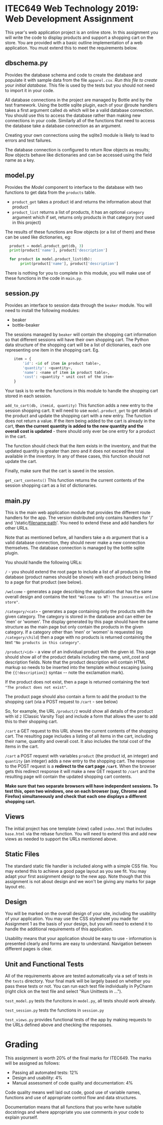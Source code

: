 ITEC649 Web Technology 2019: Web Development Assignment
===


This year's web application project is an online store.  In this assignment you will
write the code to display products and support a shopping cart on the store.  You are
provided with a basic outline implementation of a web application. You must extend this to meet
the requirements below.

dbschema.py
-----------

Provides the database schema and code to create the database and populate it with
sample data from the file `apparel.csv`.   _Run this file to create your initial database._
This file is used by the tests but you should not need to import it in your code.

All database connections in the project are managed by Bottle and by the test framework.
Using the bottle sqlite plugin, each of your @route handlers takes a first argument
called `db` which will be a valid database connection.  You should use this to access
the database rather than making new connections in your code.   Similarly all of the
functions that need to access the database take a database connection as an argument.

Creating your own connections using the sqlite3 module is likely to lead to errors and
test failures.

The database connection is configured to return Row objects as results; Row objects
behave like dictionaries and can be accessed using the field name as a key.

model.py
--------

Provides the _Model_ component to interface to the database with two functions to get
data from the `products` table.

- `product_get` takes a product id and returns the information about that product
- `product_list` returns a list of products, it has an optional `category` argument which
  if set, returns only products in that category (not used in this project)

The results of these functions are Row objects (or a list of them) and these can be used
like dictionaries, eg:

```python
  product = model.product_get(db, 3)
  print(product['name'], product['description']

  for product in model.product_list(db):
       print(product['name'], product['description']
```

There is nothing for you to complete in this module, you will make use of these functions
in the code in `main.py`.

session.py
----------

Provides an interface to session data through the `beaker` module. You will need to install the 
following modules:

* beaker
* bottle-beaker

The sessions managed by `beaker` will contain the shopping cart information so that different 
sessions will have their own shopping cart. The Python data structure of the shopping cart will be 
a list of dictionaries, each one representing one item in the shopping cart. Eg.

```python
    item = {
        'id': <id of item in product table>,
        'quantity': <quantity>,
        'name': <name of item in product table>,
        'cost': <quantity * unit cost of the item>
    }
```

Your task is to write the functions in this module to handle the shopping cart stored in each session.

`add_to_cart(db, itemid, quantity)` This function adds a new entry to the session shopping cart. 
It will need to use `model.product_get` to get details of the product and update the shopping cart
with a new entry.  The function does not return a value.  If the item being added to the cart is 
already in the cart, **then the current quantity is added to the new quantity and the overall
cost is updated** - there should only ever be one entry for a product in the cart.

The function should check that the item exists in the inventory, and that the updated quantity 
is greater than zero and it
does not exceed the total available in the inventory. In any of these cases, this function should 
not update the cart.

Finally, make sure that the cart is saved in the session.

`get_cart_contents()` This function returns the current contents of the session shopping cart 
as a list of dictionaries.  


main.py
-------

This is the main web application module that provides the different route handlers for the app.  The
version distributed only contains handlers for '/' and '/static/<filename:path>'.  You need to 
extend these and add handlers for other URLs. 

Note that as mentioned before, all handlers take a `db` argument that is a valid database connection,
 they should never make a new connection themselves.  The database connection is managed by the bottle
 sqlite plugin.   
 
You should handle the following URLs:

`/` - you should extend the root page to include a list of all products in the database (product names should
be shown) with each product being linked to a page for that product (see below). 

`/welcome` - generates a page describing the application that has the same overall design 
 and contains the text `"Welcome to WT! The innovative online store"`.

`/category/<cat>` - generates a page containing only the products with the given category.  The category
is stored in the database and can either be 'men' or 'women'.  The display generated by this 
page should have the same structure as the main page but only contain the products in the given
category.   If a category other than 'men' or 'women' is requested (eg `/category/child`) then
a page with no products is returned containing the text `"No products in this category"`.

`/product/<id>` - a view of an individual product with the given id.  This page should show all of
the product details including the name, unit_cost and description fields.   Note that the product
description will contain HTML markup so needs to be inserted into the template without escaping 
(using the `{{!description}}` syntax -- note the exclamation mark). 

If the product does not exist, then a page is returned containing the text `"The product does
not exist"`.

The product page should also contain a form to add the product to the shopping cart (via a 
POST request to `/cart` - see below)

So, for example, the URL `/product/2` would show all details of the product with id `2` 
(Classic Varsity Top) and include a form that allows the user to add this to their shopping cart. 

`/cart`  a GET request to this URL shows the current contents of the shopping cart. The resulting page
includes a listing of all items in the cart, including their name, quantity and overall cost. It also 
includes the total cost of the items in the cart. 
 
`/cart` a POST request
with variables `product` (the product id, an integer) and `quantity` (an integer) adds a new entry to the 
shopping cart.  The response to the POST request is a **redirect to the cart page `/cart`**. When 
the browser gets this redirect response it will make a new GET request to `/cart` and the
resulting page will contain the updated shopping cart contents.

**Make sure that two separate browsers will have independent sessions. To test this, open
two windows, one on each browser (say, Chrome and Firefox) simultaneously and check
that each one displays a different shopping cart.**

Views
-----

The initial project has one template (view) called `index.html` that includes `base.html` via the
rebase function.  You will need to extend this and add new views as needed to support the URLs 
mentioned above. 

Static Files
------------

The standard static file handler is included along with a simple CSS file. You may extend this to
achieve a good page layout as you see fit.  You may adapt your first assignment design to the new
app.  Note though that this assignment is not about design and we won't be giving any marks for 
page layout etc. 


Design
------

You will be marked on the overall design of your site, including the usability of your application. 
You may use the CSS stylesheet you made for Assignment 1 as the basis of your design, but you will
need to extend it to handle the additional requirements of this application.  

Usability means that your application should be easy to use - information is presented clearly and
forms are easy to understand.  Navigation between different pages is clear.

Unit and Functional Tests
-------------------------

All of the requirements above are tested automatically via a set of tests in the `tests` 
directory.   Your final mark will be largely based on whether you pass these tests or not.  You can
run each test file individually in PyCharm (right click on the test file and select "Run Unittests in ..."). 


`test_model.py` tests the funcitons in `model.py`, all tests should work already.

`test_session.py`  tests the functions in `session.py`

`test_views.py` provides functional tests of the app by making requests to the URLs defined
above and checking the responses. 

Grading
========

This assignment is worth 20% of the final marks for ITEC649.  The marks will be assigned as follows:

 * Passing all automated tests: 12%
 * Design and usability: 4%
 * Manual assessment of code quality and documentation: 4% 
 
Code quality means well laid out code, good use of variable names, functions and use of appropriate 
 control flow and data structures. 
 
Documentation means that all functions that you write have suitable docstrings and where appropriate you 
 use comments in your code to explain yourself. 
 
 
